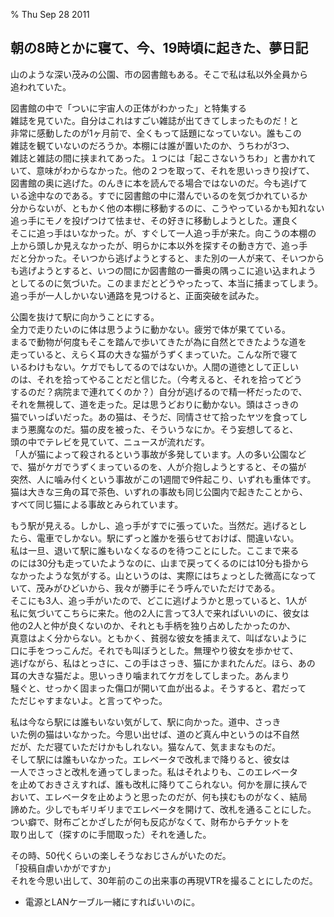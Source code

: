 % Thu Sep 28 2011

## 朝の8時とかに寝て、今、19時頃に起きた、夢日記

山のような深い茂みの公園、市の図書館もある。そこで私は私以外全員から  
追われていた。

図書館の中で「ついに宇宙人の正体がわかった」と特集する  
雑誌を見ていた。自分はこれはすごい雑誌が出てきてしまったものだ！と  
非常に感動したのが1ヶ月前で、全くもって話題になっていない。誰もこの  
雑誌を観ていないのだろうか。本棚には誰が置いたのか、うちわが3つ、  
雑誌と雑誌の間に挟まれてあった。１つには「起こさないうちわ」と書かれて  
いて、意味がわからなかった。他の２つを取って、それを思いっきり投げて、  
図書館の奥に逃げた。のんきに本を読んでる場合ではないのだ。今も逃げて  
いる途中なのである。すでに図書館の中に潜んでいるのを気づかれているか  
分からないが、ともかく他の本棚に移動するのに、こうやっているかも知れない  
追っ手にモノを投げつけて怯ませ、その好きに移動しようとした。運良く  
そこに追っ手はいなかった。が、すぐして一人追っ手が来た。向こうの本棚の  
上から頭しか見えなかったが、明らかに本以外を探すその動き方で、追っ手  
だと分かった。そいつから逃げようとすると、また別の一人が来て、そいつから  
も逃げようとすると、いつの間にか図書館の一番奥の隅っこに追い込まれよう  
としてるのに気づいた。このままだとどうやったって、本当に捕まってしまう。  
追っ手が一人しかいない通路を見つけると、正面突破を試みた。  

公園を抜けて駅に向かうことにする。  
全力で走りたいのに体は思うように動かない。疲労で体が果てている。  
まるで動物が何度もそこを踏んで歩いてきたが為に自然とできたような道を  
走っていると、えらく耳の大きな猫がうずくまっていた。こんな所で寝て  
いるわけもない。ケガでもしてるのではないか。人間の道徳として正しい  
のは、それを拾ってやることだと信じた。（今考えると、それを拾ってどう  
するのだ？病院まで連れてくのか？）自分が逃げるので精一杯だったので、  
それを無視して、道を走った。足は思うどおりに動かない。頭はさっきの  
猫でいっぱいだった。あの猫は、そうだ、同情させて拾ったヤツを食ってし  
まう悪魔なのだ。猫の皮を被った、そういうなにか。そう妄想してると、  
頭の中でテレビを見ていて、ニュースが流れだす。  
「人が猫によって殺されるという事故が多発しています。人の多い公園など  
で、猫がケガでうずくまっているのを、人が介抱しようとすると、その猫が  
突然、人に噛み付くという事故がこの1週間で9件起こり、いずれも重体です。  
猫は大きな三角の耳で茶色、いずれの事故も同じ公園内で起きたことから、  
すべて同じ猫による事故とみられています。  
  
もう駅が見える。しかし、追っ手がすでに張っていた。当然だ。逃げるとし  
たら、電車でしかない。駅にずっと誰かを張らせておけば、間違いない。  
私は一旦、退いて駅に誰もいなくなるのを待つことにした。ここまで来る  
のには30分も走っていたようなのに、山まで戻ってくるのには10分も掛から  
なかったような気がする。山というのは、実際にはちょっとした微高になって  
いて、茂みがひどいから、我々が勝手にそう呼んでいただけである。  
そこにも3人、追っ手がいたので、どこに逃げようかと思っていると、1人が  
私に気づいてこちらに来た。他の2人に言って3人で来ればいいのに、彼女は  
他の2人と仲が良くないのか、それとも手柄を独り占めしたかったのか、  
真意はよく分からない。ともかく、貧弱な彼女を捕まえて、叫ばないように  
口に手をつっこんだ。それでも叫ぼうとした。無理やり彼女を歩かせて、  
逃げながら、私はとっさに、この手はさっき、猫にかまれたんだ。ほら、あの  
耳の大きな猫だよ。思いっきり噛まれてケガをしてしまった。あんまり  
騒ぐと、せっかく固まった傷口が開いて血が出るよ。そうすると、君だって  
ただじゃすまないよ。と言ってやった。  

私は今なら駅には誰もいない気がして、駅に向かった。道中、さっき  
いた例の猫はいなかった。今思い出せば、道のど真ん中というのは不自然  
だが、ただ寝ていただけかもしれない。猫なんて、気ままなものだ。  
そして駅には誰もいなかった。エレベータで改札まで降りると、彼女は  
一人でさっさと改札を通ってしまった。私はそれよりも、このエレベータ  
を止めておきさえすれば、誰も改札に降りてこられない。何かを扉に挟んで  
おいて、エレベータを止めようと思ったのだが、何も挟むものがなく、結局  
諦めた。少しでもギリギリまでエレベータを開けて、改札を通ることにした。  
つい癖で、財布ごとかざしたが何も反応がなくて、財布からチケットを  
取り出して（探すのに手間取った）それを通した。  

その時、50代くらいの楽しそうなおじさんがいたのだ。  
「投稿自虐いかがですか」  
それを今思い出して、30年前のこの出来事の再現VTRを撮ることにしたのだ。  


- 電源とLANケーブル一緒にすればいいのに。  
